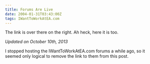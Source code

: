 ```yaml
---
title: Forums Are Live
date: 2004-01-31T03:43:00Z
tags: IWantToWorkAtEA.com
---
```

The link is over there on the right. Ah heck, here it is too.

*Updated on October 10th, 2013*

I stopped hosting the IWantToWorkAtEA.com forums a while ago, so it seemed only logical to remove the link to them from this post.
